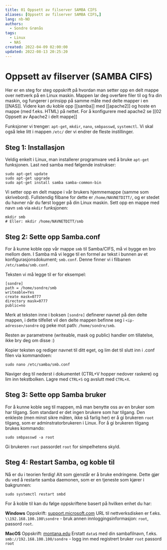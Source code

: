 ```yaml
---
title: 01 Oppsett av filserver SAMBA CIFS
aliases: [Oppsett av filserver SAMBA CIFS,]
lang: nb-NO
authors:
  - Sondre Grønås
tags:
  - Linux
  - NAS
created: 2022-04-09 02:00:00
updated: 2022-08-13 20:25:20
---
```

# Oppsett av filserver (SAMBA CIFS)
Her er en steg for steg oppskrift på hvordan man setter opp en delt mappe over nettverk på en Linux maskin. Mappen lar deg overføre filer til og fra din maskin, og fungerer i prinsipp på samme måte med delte mapper i en [[NAS]]. Videre kan du koble opp [[samba]] med [[apache2]] og hoste en mappe (med f.eks. HTML) på nettet. For å konfigurere med apache2 se [[02 Oppsett av Apache2 i delt mappe]]

Funksjoner vi trenger: `apt-get`, `mkdir`, `nano`, `smbpasswd`, `systemctl`. Vi skal også leke litt i mappen `/etc/` der vi endrer de fleste instillinger.

## Steg 1: Installasjon
Veldig enkelt i Linux, man installerer programvare ved å bruke `apt-get` funksjonen. Last ned samba med følgende instrukser:
```shell
sudo apt-get update
sudo apt-get upgrade
sudo apt-get install samba samba-common-bin
```

Vi setter opp en delt mappe i vår brukers hjemmemappe (samme som skrivebord). Fullstendig filbane for dette er `/home/NAVNETDITT/`, og er stedet du havner når du først logger på din Linux maskin. Sett opp en mappe med navn `smb` via `mkdir` funksjonen:
```shell
mkdir smb
# Eller: mkdir /home/NAVNETDITT/smb
```

## Steg 2: Sette opp Samba.conf
For å kunne koble opp vår mappe `smb` til Samba/CIFS, må vi bygge en bro mellom dem. I Samba må vi legge til en formel av tekst i bunnen av et konfigurasjonsdokument; `smb.conf`. Denne finner vi i filbanen `/etc/samba/smb.conf`.

Teksten vi må legge til er for eksempel:
```comment
[sondre]
path = /home/sondre/smb
writeable=Yes
create mask=0777
directory mask=0777
public=no
```
Merk at teksten inne i boksen `[sondre]` definerer navnet på den delte mappen, i dette tilfellet vil den delte mappen befinne seg i `<ip-adresse>/sondre` og peke mot path: `/home/sondre/smb`.

Resten av parametrene (writeable, mask og public) handler om tillatelse, ikke bry deg om disse :)

Kopier teksten og rediger navnet til ditt eget, og lim det til slutt inn i .conf filen via kommandoen:
```shell
sudo nano /etc/samba/smb.conf
```
Naviger deg til nederst i dokumentet (CTRL+V hopper nedover raskere) og lim inn tekstbolken. Lagre med `CTRL+S` og avslutt med `CTRL+X`.

## Steg 3: Sette opp Samba bruker
For å kunne koble seg til mappen, må man benytte oss av en bruker som har tilgang. Som standard er det ingen brukere som har tilgang. Den enkleste (men minst sikre måten, ikke så farlig her) er å gi brukeren `root` tilgang, som er adminstratorbrukeren i Linux. For å gi brukeren tilgang brukes kommando:
```shell
sudo smbpasswd -a root
```
Gi brukeren `root` passordet `root` for simpelhetens skyld.

## Steg 4: Restart Samba, og koble til
Nå er du i teorien ferdig! Alt som gjenstår er å bruke endringene. Dette gjør du ved å restarte samba daemonen, som er en tjeneste som kjører i bakgrunnen:
```shell
sudo systemctl restart smbd
```

For å koble til kan du følge oppskriftene basert på hvilken enhet du har:

**Windows**
Oppskrift: [support.microsoft.com](https://support.microsoft.com/en-us/windows/map-a-network-drive-in-windows-29ce55d1-34e3-a7e2-4801-131475f9557d)
URL til nettverksdisken er f.eks. `\\192.168.100.100\sondre` - bruk annen innloggingsinformasjon: `root`, passord `root`.

**MacOS**
Oppskrift: [montana.edu](https://ag.montana.edu/it/support/smb-macs.html)
Erstatt `data$` med din sambafilnavn, f.eks. `smb://192.168.100.100/sondre` - logg inn med registrert bruker `root` passord `root`